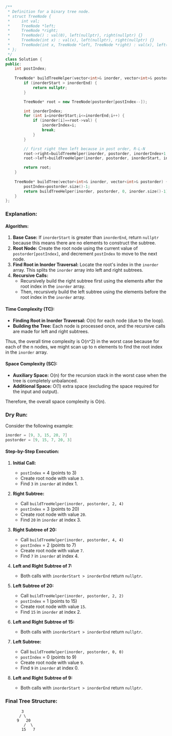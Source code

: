 ```cpp
/**
 * Definition for a binary tree node.
 * struct TreeNode {
 *     int val;
 *     TreeNode *left;
 *     TreeNode *right;
 *     TreeNode() : val(0), left(nullptr), right(nullptr) {}
 *     TreeNode(int x) : val(x), left(nullptr), right(nullptr) {}
 *     TreeNode(int x, TreeNode *left, TreeNode *right) : val(x), left(left), right(right) {}
 * };
 */
class Solution {
public:
    int postIndex;
    
    TreeNode* buildTreeHelper(vector<int>& inorder, vector<int>& postorder, int inorderStart, int inorderEnd) {
        if (inorderStart > inorderEnd) {
            return nullptr;
        }

        TreeNode* root = new TreeNode(postorder[postIndex--]);

        int inorderIndex;
        for (int i=inorderStart;i<=inorderEnd;i++) {
            if (inorder[i]==root->val) {
                inorderIndex=i;
                break;
            }
        }

        // first right then left because in post order, R-L-N
        root->right=buildTreeHelper(inorder, postorder, inorderIndex+1, inorderEnd);
        root->left=buildTreeHelper(inorder, postorder, inorderStart, inorderIndex-1);

        return root;
    }
    
    TreeNode* buildTree(vector<int>& inorder, vector<int>& postorder) {
        postIndex=postorder.size()-1;
        return buildTreeHelper(inorder, postorder, 0, inorder.size()-1);
    }
};

```

### Explanation:

#### Algorithm:

1. **Base Case:** If `inorderStart` is greater than `inorderEnd`, return `nullptr` because this means there are no elements to construct the subtree.
2. **Root Node:** Create the root node using the current value of `postorder[postIndex]`, and decrement `postIndex` to move to the next node.
3. **Find Root in Inorder Traversal:** Locate the root's index in the `inorder` array. This splits the `inorder` array into left and right subtrees.
4. **Recursive Calls:** 
   - Recursively build the right subtree first using the elements after the root index in the `inorder` array.
   - Then, recursively build the left subtree using the elements before the root index in the `inorder` array.

#### Time Complexity (TC):

- **Finding Root in Inorder Traversal:** O(n) for each node (due to the loop).
- **Building the Tree:** Each node is processed once, and the recursive calls are made for left and right subtrees.

Thus, the overall time complexity is O(n^2) in the worst case because for each of the n nodes, we might scan up to n elements to find the root index in the `inorder` array.

#### Space Complexity (SC):

- **Auxiliary Space:** O(n) for the recursion stack in the worst case when the tree is completely unbalanced.
- **Additional Space:** O(1) extra space (excluding the space required for the input and output).

Therefore, the overall space complexity is O(n).

### Dry Run:

Consider the following example:

```cpp
inorder = [9, 3, 15, 20, 7]
postorder = [9, 15, 7, 20, 3]
```

#### Step-by-Step Execution:

1. **Initial Call:**
   - `postIndex` = 4 (points to 3)
   - Create root node with value `3`.
   - Find `3` in `inorder` at index 1.

2. **Right Subtree:**
   - Call `buildTreeHelper(inorder, postorder, 2, 4)`
   - `postIndex` = 3 (points to 20)
   - Create root node with value `20`.
   - Find `20` in `inorder` at index 3.

3. **Right Subtree of 20:**
   - Call `buildTreeHelper(inorder, postorder, 4, 4)`
   - `postIndex` = 2 (points to 7)
   - Create root node with value `7`.
   - Find `7` in `inorder` at index 4.

4. **Left and Right Subtree of 7:**
   - Both calls with `inorderStart > inorderEnd` return `nullptr`.

5. **Left Subtree of 20:**
   - Call `buildTreeHelper(inorder, postorder, 2, 2)`
   - `postIndex` = 1 (points to 15)
   - Create root node with value `15`.
   - Find `15` in `inorder` at index 2.

6. **Left and Right Subtree of 15:**
   - Both calls with `inorderStart > inorderEnd` return `nullptr`.

7. **Left Subtree:**
   - Call `buildTreeHelper(inorder, postorder, 0, 0)`
   - `postIndex` = 0 (points to 9)
   - Create root node with value `9`.
   - Find `9` in `inorder` at index 0.

8. **Left and Right Subtree of 9:**
   - Both calls with `inorderStart > inorderEnd` return `nullptr`.

### Final Tree Structure:

```
       3
      / \
     9   20
        /  \
       15   7
```
